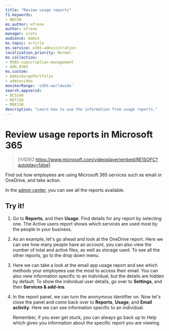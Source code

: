 ```yaml
---
title: "Review usage reports"
f1.keywords:
- NOCSH
ms.author: efrene
author: efrene
manager: scotv
audience: Admin
ms.topic: article
ms.service: o365-administration
localization_priority: Normal
ms.collection: 
- M365-subscription-management 
- Adm_O365
ms.custom: 
- AdminSurgePortfolio
- adminvideo
monikerRange: 'o365-worldwide'
search.appverid:
- BCS160
- MET150
- MOE150
description: "Learn how to use the information from usage reports."
---
```


# Review usage reports in Microsoft 365

> [!VIDEO https://www.microsoft.com/videoplayer/embed/RE1SOFC?autoplay=false]

Find out how employees are using Microsoft 365 services such as email or OneDrive, and take action.

In the [admin center](https://admin.microsoft.com), you can see all the reports available.

## Try it!

1. Go to **Reports**, and then **Usage**. Find details for any report by selecting one. The Active users report shows which services are used most by the people in your business.
1. As an example, let's go ahead and look at the OneDrive report. Here we can see how many people have an account, you can also view the number of total and active files, as well as storage used. To see all the other reports, go to the drop down menu.
1. Here we can take a look at the email app usage report and see which methods your employees use the most to access their email. You can also view information specific to an individual, but the details are hidden by default. To show the individual user details, go over to **Settings**, and then **Services & add-ins**.
1. In the report panel, we can turn the anonymous identifier on. Now let's close the panel and come back over to **Reports**, **Usage**, and **Email activity**. Here we can see information specific to an individual.

    Remember, if you ever get stuck, you can always go back up to Help which gives you information about the specific report you are viewing.